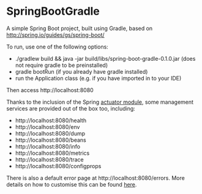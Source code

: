 SpringBootGradle
================
A simple Spring Boot project, built using Gradle, based on http://spring.io/guides/gs/spring-boot/

To run, use one of the following options:
* ./gradlew build && java -jar build/libs/spring-boot-gradle-0.1.0.jar (does not require gradle to be preinstalled)
* gradle bootRun (if you already have gradle installed)
* run the Application class (e.g. if you have imported in to your IDE)

Then access http://localhost:8080

Thanks to the inclusion of the Spring [actuator module](http://docs.spring.io/spring-boot/docs/1.1.4.RELEASE/reference/htmlsingle/#production-ready),
some management services are provided out of the box too, including:
* http://localhost:8080/health
* http://localhost:8080/env
* http://localhost:8080/dump
* http://localhost:8080/beans
* http://localhost:8080/info
* http://localhost:8080/metrics
* http://localhost:8080/trace
* http://localhost:8080/configprops

There is also a default error page at http://localhost:8080/errors.
More details on how to customise this can be found [here](http://docs.spring.io/spring-boot/docs/current/reference/htmlsingle/#boot-features-error-handling).
